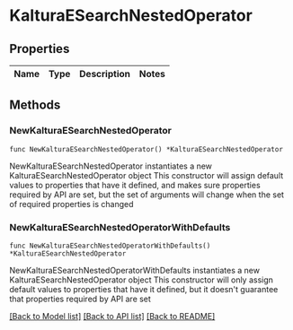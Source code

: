# KalturaESearchNestedOperator

## Properties

Name | Type | Description | Notes
------------ | ------------- | ------------- | -------------

## Methods

### NewKalturaESearchNestedOperator

`func NewKalturaESearchNestedOperator() *KalturaESearchNestedOperator`

NewKalturaESearchNestedOperator instantiates a new KalturaESearchNestedOperator object
This constructor will assign default values to properties that have it defined,
and makes sure properties required by API are set, but the set of arguments
will change when the set of required properties is changed

### NewKalturaESearchNestedOperatorWithDefaults

`func NewKalturaESearchNestedOperatorWithDefaults() *KalturaESearchNestedOperator`

NewKalturaESearchNestedOperatorWithDefaults instantiates a new KalturaESearchNestedOperator object
This constructor will only assign default values to properties that have it defined,
but it doesn't guarantee that properties required by API are set


[[Back to Model list]](../README.md#documentation-for-models) [[Back to API list]](../README.md#documentation-for-api-endpoints) [[Back to README]](../README.md)


